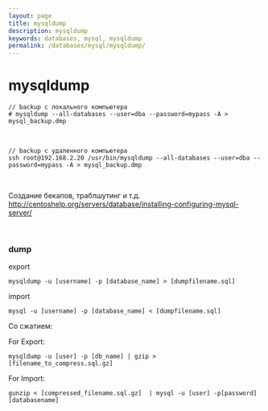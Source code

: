 ```yaml
---
layout: page
title: mysqldump
description: mysqldump
keywords: databases, mysql, mysqldump
permalink: /databases/mysql/mysqldump/
---
```


# mysqldump

    // backup с локального компьютера
    # mysqldump --all-databases --user=dba --password=mypass -A > mysql_backup.dmp

<br/>

    // backup с удаленного компьютера
    ssh root@192.168.2.20 /usr/bin/mysqldump --all-databases --user=dba --password=mypass -A > mysql_backup.dmp

<br/>

Создание бекапов, траблшутинг и т.д.  
http://centoshelp.org/servers/database/installing-configuring-mysql-server/

<br/>

### dump

export

    mysqldump -u [username] -p [database_name] > [dumpfilename.sql]

import

    mysql -u [username] -p [database_name] < [dumpfilename.sql]

Со сжатием:

For Export:

    mysqldump -u [user] -p [db_name] | gzip > [filename_to_compress.sql.gz]

For Import:

    gunzip < [compressed_filename.sql.gz]  | mysql -u [user] -p[password] [databasename]

<!--

# cd /etc/init.d/
# ./apache2 stop




$ mysqldump wordpress --user=blogadmin --password=Password1* > mysql_backup.dmp


<br/>

Cloud SQL Instances -- MySQL

DB_NAME - wordpress
DB_USER - blogadmin
DB_PASSWORD - Password1*


Cloud SQL Instances -- Create Database

# mysql --host=104.197.170.9 \
    --user=root \
    --password


$ mysql --host=104.197.170.9 \
    wordpress \
    --user=blogadmin \
    --password < mysql_backup.dmp


$ mysql --host=104.197.170.9 \
    wordpress \
    --user=blogadmin \
    --password


show tables;

====

cd /var/www/html/wordpress

vi wp-config.php

# cd /etc/init.d/
# ./apache2 restart


GSP306
-->

